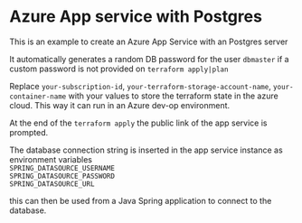 # Azure App service with Postgres

This is an example to create an Azure App Service with an Postgres server  

It automatically generates a random DB password for the user ```dbmaster``` if a custom password is not provided on ```terraform apply|plan```

Replace ```your-subscription-id```, ```your-terraform-storage-account-name```, ```your-container-name``` with your values to store the terraform state in the azure cloud. This way it can run in an Azure dev-op environment.

At the end of the ```terraform apply``` the public link of the app service is prompted.

The database connection string is inserted in the app service instance as environment variables  
 ```SPRING_DATASOURCE_USERNAME```  
 ```SPRING_DATASOURCE_PASSWORD```  
 ```SPRING_DATASOURCE_URL```  

 this can then be used from a Java Spring application to connect to the database.